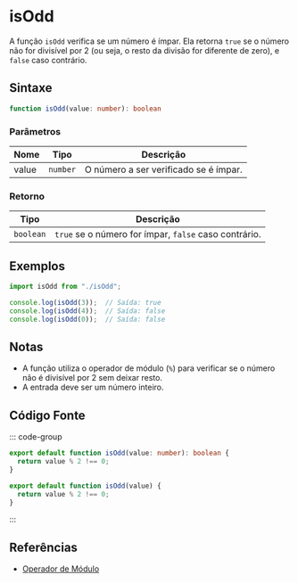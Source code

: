 # isOdd

A função `isOdd` verifica se um número é ímpar. Ela retorna `true` se o número não for divisível por 2 (ou seja, o resto da divisão for diferente de zero), e `false` caso contrário.

## Sintaxe

```typescript
function isOdd(value: number): boolean
```

### Parâmetros

| Nome  | Tipo     | Descrição                                      |
|-------|----------|------------------------------------------------|
| value | `number` | O número a ser verificado se é ímpar.          |

### Retorno

| Tipo    | Descrição                                       |
|---------|-------------------------------------------------|
| `boolean` | `true` se o número for ímpar, `false` caso contrário. |

## Exemplos

```typescript
import isOdd from "./isOdd";

console.log(isOdd(3));  // Saída: true
console.log(isOdd(4));  // Saída: false
console.log(isOdd(0));  // Saída: false
```

## Notas

- A função utiliza o operador de módulo (`%`) para verificar se o número não é divisível por 2 sem deixar resto.
- A entrada deve ser um número inteiro.

## Código Fonte

::: code-group
```typescript
export default function isOdd(value: number): boolean {
  return value % 2 !== 0;
}
```

```javascript
export default function isOdd(value) {
  return value % 2 !== 0;
}
```
::: 

## Referências

- [Operador de Módulo](https://developer.mozilla.org/pt-BR/docs/Web/JavaScript/Reference/Operators/Modulo)
